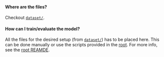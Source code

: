 #### Where are the files?
Checkout [`dataset/`](../../dataset/).

#### How can I train/evaluate the model?
All the files for the desired setup (from [`dataset/`](../../dataset/)) has to be placed here. This can be done manually or use the scripts provided in the [root](../../). For more info, see the [root REAMDE](../../README.md#helper-script-to-move-data-files).